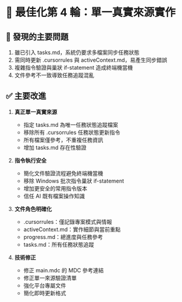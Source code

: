 # 🔄 最佳化第 4 輪：單一真實來源實作

## 🚨 發現的主要問題

1. 雖已引入 tasks.md，系統仍要求多檔案同步任務狀態
2. 需同時更新 .cursorrules 與 activeContext.md，易產生同步錯誤
3. 複雜指令驗證與巢狀 if-statement 造成終端機當機
4. 文件參考不一致導致任務追蹤混亂

## ✅ 主要改進

1. **真正單一真實來源**

   - 指定 tasks.md 為唯一任務狀態追蹤檔案
   - 移除所有 .cursorrules 任務狀態更新指令
   - 所有檔案僅參考，不重複任務資訊
   - 增加 tasks.md 存在性驗證

2. **指令執行安全**

   - 簡化文件驗證流程避免終端機當機
   - 移除 Windows 批次指令巢狀 if-statement
   - 增加更安全的常用指令版本
   - 信任 AI 既有檔案操作知識

3. **文件角色明確化**

   - .cursorrules：僅記錄專案模式與情報
   - activeContext.md：實作細節與當前重點
   - progress.md：總進度與任務參考
   - tasks.md：所有任務狀態追蹤

4. **技術修正**
   - 修正 main.mdc 的 MDC 參考連結
   - 修正單一來源驗證清單
   - 強化平台專屬文件
   - 簡化即時更新格式
